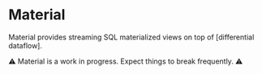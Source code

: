 # Material

Material provides streaming SQL materialized views on top of
[differential dataflow].

⚠️ Material is a work in progress. Expect things to break frequently. ⚠️

[differential-dataflow]: https://github.com/timelydata/differential-dataflow